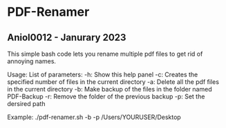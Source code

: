 # PDF-Renamer

## Aniol0012 - Janurary 2023

This simple bash code lets you rename multiple pdf files to get rid of annoying names.

Usage: 
    List of parameters:
        -h: Show this help panel
        -c: Creates the specified number of files in the current directory
        -a: Delete all the pdf files in the current directory
        -b: Make backup of the files in the folder named PDF-Backup
        -r: Remove the folder of the previous backup
        -p: Set the dersired path

Example: ./pdf-renamer.sh -b -p /Users/YOURUSER/Desktop
